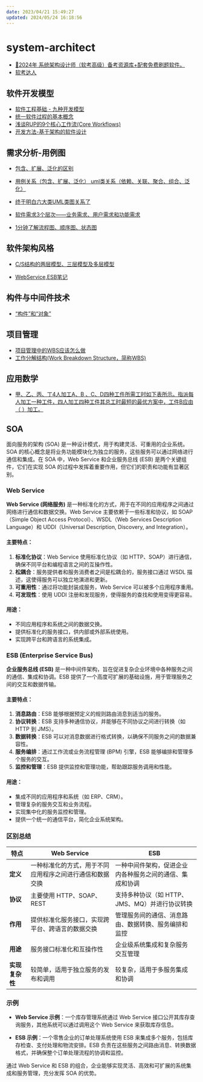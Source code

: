 ```yaml
---
date: 2023/04/21 15:49:27
updated: 2024/05/24 16:18:56
---
```


# system-architect

- [💯2024年 系统架构设计师（软考高级）备考资源库+配套免费刷题软件。](https://github.com/xiaomabenten/system_architect)
- [软考达人](https://ruankaodaren.com/)

## 软件开发模型

- [软件工程基础 - 九种开发模型](https://blog.csdn.net/xc917563264/article/details/115024764)
- [统一软件过程的基本概念](https://blog.csdn.net/shadowyelling/article/details/7412336)
- [浅谈RUP的9个核心工作流(Core Workflows)](https://blog.51cto.com/tonyguan/712491)
- [开发方法-基于架构的软件设计](https://blog.csdn.net/hu19930613/article/details/82154842)

## 需求分析-用例图

- [包含、扩展、泛化的区别](https://blog.csdn.net/wrs120/article/details/52838469)
- [用例关系（包含、扩展、泛化） uml类关系（依赖、关联、聚合、组合、泛化）](https://blog.csdn.net/abcd1101/article/details/83240965)
- [终于明白六大类UML类图关系了](https://segmentfault.com/a/1190000021317534)

- [软件需求3个层次――业务需求、用户需求和功能需求](https://blog.51cto.com/u_15067225/3989277)

- [1分钟了解流程图、顺序图、状态图](https://blog.csdn.net/Edraw_Max/article/details/111474777)

## 软件架构风格

- [C/S结构的两层模型、三层模型及多层模型](http://blog.itpub.net/8816263/viewspace-1006692/)

- [WebService,ESB笔记](https://www.cnblogs.com/applerosa/p/6001270.html)

## 构件与中间件技术

- [“构件”和“对象”](https://blog.csdn.net/wishfly/article/details/2026340)

## 项目管理

- [项目管理中的WBS应该怎么做](https://www.jianshu.com/p/1b0305165d9e)
- [工作分解结构(Work Breakdown Structure，简称WBS)](https://wiki.mbalib.com/wiki/%E5%B7%A5%E4%BD%9C%E5%88%86%E8%A7%A3%E7%BB%93%E6%9E%84)

## 应用数学

- [甲、乙、丙、丁4人加工A、B 、C、D四种工件所需工时如下表所示。指派每人加工一种工件，四人加工四种工件其总工时最短的最优方案中，工件B应由（ ）加工。](https://wx.xisaiwang.com/tiku2/85220.html)

## SOA

面向服务的架构 (SOA) 是一种设计模式，用于构建灵活、可重用的企业系统。SOA 的核心概念是将业务功能模块化为独立的服务，这些服务可以通过网络进行通信和集成。在 SOA 中，Web Service 和企业服务总线 (ESB) 是两个关键组件，它们在实现 SOA 的过程中发挥着重要作用，但它们的职责和功能有显著区别。

### Web Service

**Web Service (网络服务)** 是一种标准化的方式，用于在不同的应用程序之间通过网络进行通信和数据交换。Web Service 主要依赖于一些标准和协议，如 SOAP（Simple Object Access Protocol）、WSDL（Web Services Description Language）和 UDDI（Universal Description, Discovery, and Integration）。

#### 主要特点：
1. **标准化协议**：Web Service 使用标准化协议（如 HTTP、SOAP）进行通信，确保不同平台和编程语言之间的互操作性。
2. **松耦合**：服务提供者和服务消费者之间是松耦合的，服务接口通过 WSDL 描述，这使得服务可以独立地演进和更新。
3. **可重用性**：通过将功能封装成服务，Web Service 可以被多个应用程序重用。
4. **可发现性**：使用 UDDI 注册和发现服务，使得服务的查找和使用变得更容易。

#### 用途：
- 不同应用程序和系统之间的数据交换。
- 提供标准化的服务接口，供内部或外部系统使用。
- 实现跨平台和跨语言的系统集成。

### ESB (Enterprise Service Bus)

**企业服务总线 (ESB)** 是一种中间件架构，旨在促进复杂企业环境中各种服务之间的通信、集成和协调。ESB 提供了一个高度可扩展的基础设施，用于管理服务之间的交互和数据传输。

#### 主要特点：
1. **消息路由**：ESB 能够根据预定义的规则路由消息到适当的服务。
2. **协议转换**：ESB 支持多种通信协议，并能够在不同协议之间进行转换（如 HTTP 到 JMS）。
3. **数据转换**：ESB 可以对消息数据进行格式转换，以确保不同服务之间的数据兼容性。
4. **服务编排**：通过工作流或业务流程管理 (BPM) 引擎，ESB 能够编排和管理多个服务的交互。
5. **监控和管理**：ESB 提供监控和管理功能，帮助跟踪服务调用和性能。

#### 用途：
- 集成不同的应用程序和系统（如 ERP、CRM）。
- 管理复杂的服务交互和业务流程。
- 实现集中化的服务监控和管理。
- 提供一个统一的通信平台，简化企业系统架构。

### 区别总结

| 特点 | Web Service | ESB |
| --- | --- | --- |
| **定义** | 一种标准化的方式，用于不同应用程序之间进行通信和数据交换 | 一种中间件架构，促进企业内各种服务之间的通信、集成和协调 |
| **协议** | 主要使用 HTTP、SOAP、REST | 支持多种协议（如 HTTP、JMS、MQ）并进行协议转换 |
| **作用** | 提供标准化服务接口，实现跨平台、跨语言的数据交换 | 管理服务间的通信、消息路由、数据转换、服务编排和监控 |
| **用途** | 服务接口标准化和互操作性 | 企业级系统集成和复杂服务交互管理 |
| **实现复杂性** | 较简单，适用于独立服务的发布和调用 | 较复杂，适用于多服务集成和协调 |

### 示例

- **Web Service 示例**：一个库存管理系统通过 Web Service 接口公开其库存查询服务，其他系统可以通过调用这个 Web Service 来获取库存信息。

- **ESB 示例**：一个零售企业的订单处理系统使用 ESB 来集成多个服务，包括库存检查、支付处理和物流安排。ESB 负责在这些服务之间路由消息、转换数据格式，并确保整个订单处理流程的协调和监控。

通过 Web Service 和 ESB 的组合，企业能够实现灵活、高效和可扩展的系统集成和服务管理，充分发挥 SOA 的优势。
